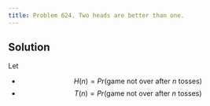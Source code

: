 ```yaml
---
title: Problem 624. Two heads are better than one.
---
```


<script src="https://cdn.mathjax.org/mathjax/latest/MathJax.js?config=TeX-AMS-MML_HTMLorMML" type="text/javascript"></script>

## Solution

Let
- $$H(n) = Pr(\text{game not over after } n \text{ tosses})$$
- $$T(n) = Pr(\text{game not over after } n \text{ tosses})$$
